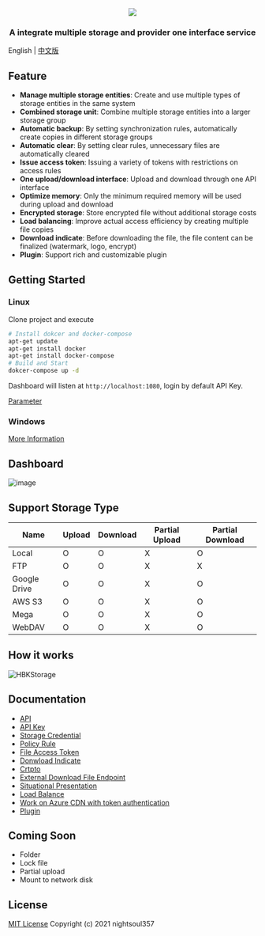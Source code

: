 <div align="center">
  <a href="https://github.com/nightsoul357/HBKStorage">
    <img src="https://user-images.githubusercontent.com/48483566/142714588-b05aac2a-2b12-40d8-be59-e32a885b56b2.png">
  </a>
  <h3 align="center">
    A integrate multiple storage and provider one interface service
  </h3>
</div>

English | [中文版](https://github.com/nightsoul357/HBK-Storage/blob/master/Docs/README-中文版.md)

## Feature

-   **Manage multiple storage entities**: Create and use multiple types of storage entities in the same system
-   **Combined storage unit**: Combine multiple storage entities into a larger storage group
-   **Automatic backup**: By setting synchronization rules, automatically create copies in different storage groups
-   **Automatic clear**: By setting clear rules, unnecessary files are automatically cleared
-   **Issue access token**: Issuing a variety of tokens with restrictions on access rules
-   **One upload/download interface**: Upload and download through one API interface
-   **Optimize memory**: Only the minimum required memory will be used during upload and download
-   **Encrypted storage**: Store encrypted file without additional storage costs
-   **Load balancing**: Improve actual access efficiency by creating multiple file copies
-   **Download indicate**: Before downloading the file, the file content can be finalized (watermark, logo, encrypt)
-   **Plugin**: Support rich and customizable plugin


## Getting Started

### Linux

Clone project and execute

```bash
# Install dokcer and docker-compose
apt-get update
apt-get install docker
apt-get install docker-compose
# Build and Start
dokcer-compose up -d
```

Dashboard will listen at `http://localhost:1080`, login by default API Key.

[Parameter](https://github.com/nightsoul357/HBK-Storage/blob/master/Docs/Install%20Document(Linux).md)

### Windows

[More Information](https://github.com/nightsoul357/HBK-Storage/blob/develop/Docs/Install%20Document(Windows).md)

## Dashboard

![image](https://user-images.githubusercontent.com/48483566/142719301-f0de6c6f-c94a-4341-8e02-59310873dbf8.png)

## Support Storage Type

| Name | Upload | Download | Partial Upload | Partial Download |
| -------- | -------- | -------- | -------- | -------- |
| Local | O | O | X | O |
| FTP | O | O | X | X |
| Google Drive | O | O | X | O |
| AWS S3 | O | O | X | O |
| Mega | O | O | X | O |
| WebDAV | O | O | X | O |

## How it works

![HBKStorage](https://user-images.githubusercontent.com/48483566/142716208-c8c86813-eeda-47d5-a6b8-77a5f8d3eead.png)

## Documentation

- [API](https://app.swaggerhub.com/apis-docs/nightsoul357/hbk-storage_api/v1)
- [API Key](https://github.com/nightsoul357/HBK-Storage/blob/master/Docs/API%20Key.md)
- [Storage Credential](https://github.com/nightsoul357/HBK-Storage/blob/master/Docs/Storage%20Credential.md)
- [Policy Rule](https://github.com/nightsoul357/HBK-Storage/blob/master/Docs/Policy%20Rule.md)
- [File Access Token](https://github.com/nightsoul357/HBK-Storage/blob/master/Docs/File%20Access%20Token.md)
- [Donwload Indicate](https://github.com/nightsoul357/HBK-Storage/blob/master/Docs/Donwload%20Indicate.md)
- [Crtpto](https://github.com/nightsoul357/HBK-Storage/blob/master/Docs/Crypto.md)
- [External Download File Endpoint](https://github.com/nightsoul357/HBK-Storage/blob/master/Docs/External%20Download%20File%20Endpoint.md)
- [Situational Presentation](https://github.com/nightsoul357/HBK-Storage/blob/master/Docs/Situational%20Presentation.md)
- [Load Balance]()
- [Work on Azure CDN with token authentication]()
- [Plugin]()

## Coming Soon

- Folder
- Lock file
- Partial upload
- Mount to network disk

## License

[MIT License](https://github.com/nightsoul357/HBK-Storage/blob/master/LICENSE) Copyright (c) 2021 nightsoul357
